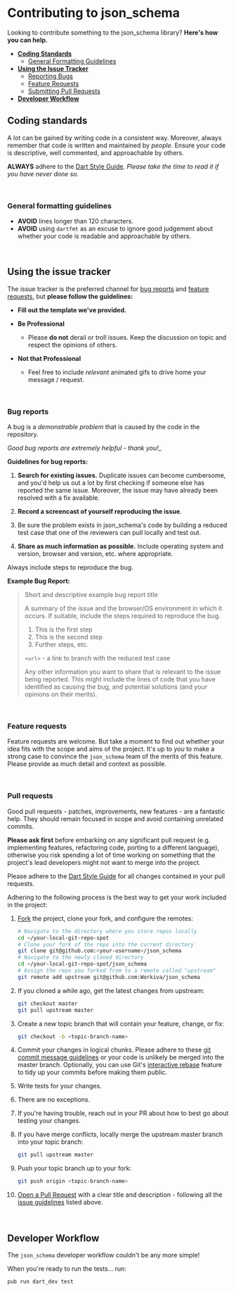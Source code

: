 # Contributing to json_schema

Looking to contribute something to the json_schema library? __Here's how you can help.__

+ __[Coding Standards](#coding-standards)__
  + [General Formatting Guidelines](#general-formatting-guidelines)
+ __[Using the Issue Tracker](#using-the-issue-tracker)__
  + [Reporting Bugs](#bug-reports)
  + [Feature Requests](#feature-requests)
  + [Submitting Pull Requests](#pull-requests)
+ __[Developer Workflow](#developer-workflow)__




## Coding standards

A lot can be gained by writing code in a consistent way.  Moreover, always remember that code is written and 
maintained by _people_. Ensure your code is descriptive, well commented, and approachable by others.

__ALWAYS__ adhere to the [Dart Style Guide].  _Please take the time to read it if you have never done so._

&nbsp;


### General formatting guidelines

+ __AVOID__ lines longer than 120 characters.
+ __AVOID__ using `dartfmt` as an excuse to ignore good judgement about
  whether your code is readable and approachable by others.

&nbsp;
&nbsp;



## Using the issue tracker

The issue tracker is the preferred channel for [bug reports](#bug-reports) and [feature requests](#feature-requests), 
but __please follow the guidelines:__

  + __Fill out the template we've provided.__

  + __Be Professional__
    + Please __do not__ derail or troll issues. Keep the discussion on topic and respect the opinions of others.

  + __Not that Professional__
    + Feel free to include _relevant_ animated gifs to drive home your message / request.

&nbsp;


### Bug reports

A bug is a _demonstrable problem_ that is caused by the code in the repository.

_Good bug reports are extremely helpful - thank you!__

__Guidelines for bug reports:__

1. __Search for existing issues.__ Duplicate issues can become cumbersome, and you'd help us out a lot by first 
   checking if someone else has reported the same issue. Moreover, the issue may have already been resolved with a 
   fix available.

2. __Record a screencast of yourself reproducing the issue__. 
  1. Be sure the problem exists in json_schema's code by building a 
     reduced test case that one of the reviewers can pull locally 
     and test out.

3. __Share as much information as possible.__ Include operating system and version, browser and version, etc. where appropriate. 

Always include steps to reproduce the bug.

__Example Bug Report:__

> Short and descriptive example bug report title
>
> A summary of the issue and the browser/OS environment in which it occurs. If
> suitable, include the steps required to reproduce the bug.
>
> 1. This is the first step
> 2. This is the second step
> 3. Further steps, etc.
>
> `<url>` - a link to branch with the reduced test case
>
> Any other information you want to share that is relevant to the issue being
> reported. This might include the lines of code that you have identified as
> causing the bug, and potential solutions (and your opinions on their
> merits).

&nbsp;


### Feature requests

Feature requests are welcome. But take a moment to find out whether your idea fits with the scope and aims of the 
project. It's up to *you* to make a strong case to convince the `json_schema` team of the merits of this feature. 
Please provide as much detail and context as possible.

&nbsp;


### Pull requests

Good pull requests - patches, improvements, new features - are a fantastic help. They should remain focused in scope 
and avoid containing unrelated commits.

__Please ask first__ before embarking on any significant pull request (e.g. implementing features, refactoring code, 
porting to a different language), otherwise you risk spending a lot of time working on something that the project's 
lead developers might not want to merge into the project.

Please adhere to the [Dart Style Guide] for all changes contained in your pull requests.

Adhering to the following process is the best way to get your work included in the project:

1. [Fork](http://help.github.com/fork-a-repo/) the project, clone your fork,
   and configure the remotes:

   ```bash
   # Navigate to the directory where you store repos locally
   cd ~/your-local-git-repo-spot
   # Clone your fork of the repo into the current directory
   git clone git@github.com:<your-username>/json_schema
   # Navigate to the newly cloned directory
   cd ~/your-local-git-repo-spot/json_schema
   # Assign the repo you forked from to a remote called "upstream"
   git remote add upstream git@github.com:Workiva/json_schema
   ```

2. If you cloned a while ago, get the latest changes from upstream:

   ```bash
   git checkout master
   git pull upstream master
   ```

3. Create a new topic branch that will contain your feature, change, or fix:

   ```bash
   git checkout -b <topic-branch-name>
   ```

4. Commit your changes in logical chunks. Please adhere to these 
   [git commit message guidelines](#git-commit-message-standards) or your code is unlikely be merged into the master 
   branch. Optionally, you can use Git's [interactive rebase](https://help.github.com/articles/interactive-rebase) 
   feature to tidy up your commits before making them public.

5. Write tests for your changes.  
  1. There are no exceptions.  
  2. If you're having trouble, reach out in your PR about how to best go about testing your changes.

6. If you have merge conflicts, locally merge the upstream master branch into your topic branch:

   ```bash
   git pull upstream master
   ```

7. Push your topic branch up to your fork:

   ```bash
   git push origin <topic-branch-name>
   ```

8. [Open a Pull Request](https://help.github.com/articles/using-pull-requests/)
    with a clear title and description - following all the [issue guidelines](#using-the-issue-tracker) listed above.

&nbsp;
&nbsp;


## Developer Workflow

The `json_schema` developer workflow couldn't be any more simple!

When you're ready to run the tests... run:

```bash
pub run dart_dev test
```


[Dart Style Guide]: https://www.dartlang.org/guides/language/effective-dart/style